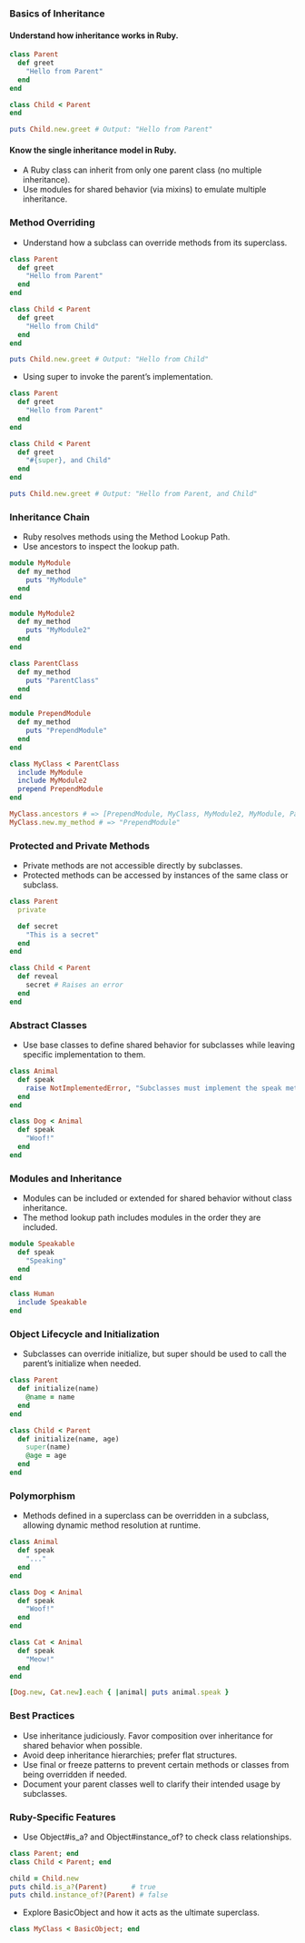 ### Basics of Inheritance
#### Understand how inheritance works in Ruby.
```ruby
class Parent
  def greet
    "Hello from Parent"
  end
end

class Child < Parent
end

puts Child.new.greet # Output: "Hello from Parent"
```

#### Know the single inheritance model in Ruby.
- A Ruby class can inherit from only one parent class (no multiple inheritance).
- Use modules for shared behavior (via mixins) to emulate multiple inheritance.

### Method Overriding
- Understand how a subclass can override methods from its superclass.

```ruby
class Parent
  def greet
    "Hello from Parent"
  end
end

class Child < Parent
  def greet
    "Hello from Child"
  end
end

puts Child.new.greet # Output: "Hello from Child"
```

- Using super to invoke the parent’s implementation.
```ruby
class Parent
  def greet
    "Hello from Parent"
  end
end

class Child < Parent
  def greet
    "#{super}, and Child"
  end
end

puts Child.new.greet # Output: "Hello from Parent, and Child"
```

### Inheritance Chain
- Ruby resolves methods using the Method Lookup Path.
- Use ancestors to inspect the lookup path.

```ruby
module MyModule
  def my_method
    puts "MyModule"
  end
end

module MyModule2
  def my_method
    puts "MyModule2"
  end
end

class ParentClass
  def my_method
    puts "ParentClass"
  end
end

module PrependModule
  def my_method
    puts "PrependModule"
  end
end

class MyClass < ParentClass
  include MyModule
  include MyModule2
  prepend PrependModule
end

MyClass.ancestors # => [PrependModule, MyClass, MyModule2, MyModule, ParentClass, Object, Kernel, BasicObject]
MyClass.new.my_method # => "PrependModule"
```

### Protected and Private Methods
- Private methods are not accessible directly by subclasses.
- Protected methods can be accessed by instances of the same class or subclass.
```ruby
class Parent
  private

  def secret
    "This is a secret"
  end
end

class Child < Parent
  def reveal
    secret # Raises an error
  end
end
```

### Abstract Classes
- Use base classes to define shared behavior for subclasses while leaving specific implementation to them.
```ruby
class Animal
  def speak
    raise NotImplementedError, "Subclasses must implement the speak method"
  end
end

class Dog < Animal
  def speak
    "Woof!"
  end
end
```

### Modules and Inheritance
- Modules can be included or extended for shared behavior without class inheritance.
- The method lookup path includes modules in the order they are included.
```ruby
module Speakable
  def speak
    "Speaking"
  end
end

class Human
  include Speakable
end
```

### Object Lifecycle and Initialization
- Subclasses can override initialize, but super should be used to call the parent’s initialize when needed.
```ruby
class Parent
  def initialize(name)
    @name = name
  end
end

class Child < Parent
  def initialize(name, age)
    super(name)
    @age = age
  end
end
```

### Polymorphism
- Methods defined in a superclass can be overridden in a subclass, allowing dynamic method resolution at runtime.
```ruby
class Animal
  def speak
    "..."
  end
end

class Dog < Animal
  def speak
    "Woof!"
  end
end

class Cat < Animal
  def speak
    "Meow!"
  end
end

[Dog.new, Cat.new].each { |animal| puts animal.speak }
```

### Best Practices
- Use inheritance judiciously. Favor composition over inheritance for shared behavior when possible.
- Avoid deep inheritance hierarchies; prefer flat structures.
- Use final or freeze patterns to prevent certain methods or classes from being overridden if needed.
- Document your parent classes well to clarify their intended usage by subclasses.

### Ruby-Specific Features
- Use Object#is_a? and Object#instance_of? to check class relationships.
```ruby
class Parent; end
class Child < Parent; end

child = Child.new
puts child.is_a?(Parent)      # true
puts child.instance_of?(Parent) # false
```

- Explore BasicObject and how it acts as the ultimate superclass.
```ruby
class MyClass < BasicObject; end
```
